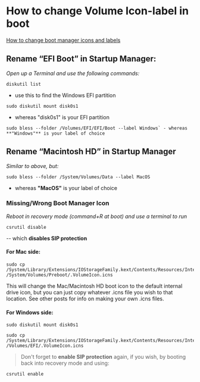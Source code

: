 # How to change Volume Icon-label in boot

[How to change boot manager icons and labels](https://apple.stackexchange.com/questions/410374/how-do-i-change-the-icons-and-labels-in-the-macos-boot-manager)

## Rename “EFI Boot” in Startup Manager:

*Open up a Terminal and use the following commands:*
```
diskutil list
```
- use this to find the Windows EFI partition
```
sudo diskutil mount disk0s1
```
 - whereas "disk0s1" is your EFI partition
```
sudo bless --folder /Volumes/EFI/EFI/Boot --label Windows` - whereas **"Windows"** is your label of choice
```
## Rename “Macintosh HD” in Startup Manager

*Similar to above, but:*
```
sudo bless --folder /System/Volumes/Data --label MacOS
```
 - whereas **"MacOS"** is your label of choice

### Missing/Wrong Boot Manager Icon

*Reboot in recovery mode (command+R at boot) and use a terminal to run*
```
csrutil disable
```
-- which **disables SIP protection**

#### For Mac side:

```
sudo cp /System/Library/Extensions/IOStorageFamily.kext/Contents/Resources/Internal.icns /System/Volumes/Preboot/.VolumeIcon.icns
```
This will change the Mac/Macintosh HD boot icon to the default internal drive icon, but you can just copy whatever .icns file you wish to that location. See other posts for info on making your own .icns files.

#### For Windows side:

```
sudo diskutil mount disk0s1
```
```
sudo cp /System/Library/Extensions/IOStorageFamily.kext/Contents/Resources/Internal.icns /Volumes/EFI/.VolumeIcon.icns
```

> Don't forget to **enable SIP protection** again, if you wish, by booting back into recovery mode and using:
```
csrutil enable
```
